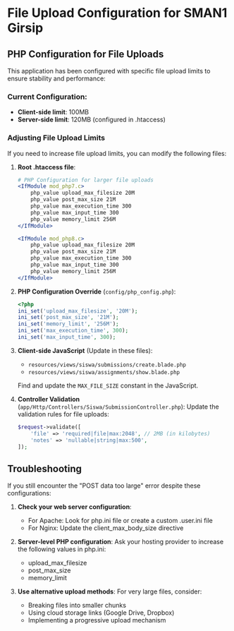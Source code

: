 # File Upload Configuration for SMAN1 Girsip

## PHP Configuration for File Uploads

This application has been configured with specific file upload limits to ensure stability and performance:

### Current Configuration:
- **Client-side limit**: 100MB
- **Server-side limit**: 120MB (configured in .htaccess)

### Adjusting File Upload Limits

If you need to increase file upload limits, you can modify the following files:

1. **Root .htaccess file**:
   ```apache
   # PHP Configuration for larger file uploads
   <IfModule mod_php7.c>
       php_value upload_max_filesize 20M
       php_value post_max_size 21M
       php_value max_execution_time 300
       php_value max_input_time 300
       php_value memory_limit 256M
   </IfModule>

   <IfModule mod_php8.c>
       php_value upload_max_filesize 20M
       php_value post_max_size 21M
       php_value max_execution_time 300
       php_value max_input_time 300
       php_value memory_limit 256M
   </IfModule>
   ```

2. **PHP Configuration Override** (`config/php_config.php`):
   ```php
   <?php
   ini_set('upload_max_filesize', '20M');
   ini_set('post_max_size', '21M');
   ini_set('memory_limit', '256M');
   ini_set('max_execution_time', 300);
   ini_set('max_input_time', 300);
   ```

3. **Client-side JavaScript** (Update in these files):
   - `resources/views/siswa/submissions/create.blade.php`
   - `resources/views/siswa/assignments/show.blade.php`
   
   Find and update the `MAX_FILE_SIZE` constant in the JavaScript.

4. **Controller Validation** (`app/Http/Controllers/Siswa/SubmissionController.php`):
   Update the validation rules for file uploads:
   ```php
   $request->validate([
       'file' => 'required|file|max:2048', // 2MB (in kilobytes)
       'notes' => 'nullable|string|max:500',
   ]);
   ```

## Troubleshooting

If you still encounter the "POST data too large" error despite these configurations:

1. **Check your web server configuration**:
   - For Apache: Look for php.ini file or create a custom .user.ini file
   - For Nginx: Update the client_max_body_size directive

2. **Server-level PHP configuration**: 
   Ask your hosting provider to increase the following values in php.ini:
   - upload_max_filesize
   - post_max_size
   - memory_limit

3. **Use alternative upload methods**: 
   For very large files, consider:
   - Breaking files into smaller chunks
   - Using cloud storage links (Google Drive, Dropbox)
   - Implementing a progressive upload mechanism
